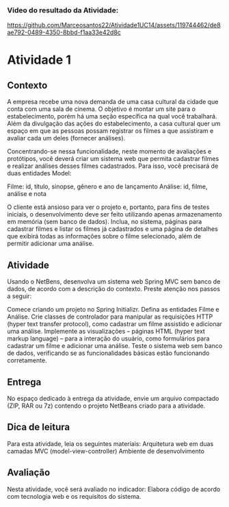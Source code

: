
### Video do resultado da Atividade:
https://github.com/Marceosantos22/Atividade1UC14/assets/119744462/de8ae792-0489-4350-8bbd-f1aa33e42d8c




# Atividade 1
## Contexto
A empresa recebe uma nova demanda de uma casa cultural da cidade que conta com uma sala de cinema. O objetivo é montar um site para o estabelecimento, porém há uma seção específica na qual você trabalhará. Além da divulgação das ações do estabelecimento, a casa cultural quer um espaço em que as pessoas possam registrar os filmes a que assistiram e avaliar cada um deles (fornecer análises).
 
Concentrando-se nessa funcionalidade, neste momento de avaliações e protótipos, você deverá criar um sistema web que permita cadastrar filmes e realizar análises desses filmes cadastrados. Para isso, você precisará de duas entidades Model:
 
Filme: id, título, sinopse, gênero e ano de lançamento
Análise: id, filme, análise e nota
 
O cliente está ansioso para ver o projeto e, portanto, para fins de testes iniciais, o desenvolvimento deve ser feito utilizando apenas armazenamento em memória (sem banco de dados). Inclua, no sistema, páginas para cadastrar filmes e listar os filmes já cadastrados e uma página de detalhes que exibirá todas as informações sobre o filme selecionado, além de permitir adicionar uma análise.
 
## Atividade
Usando o NetBens, desenvolva um sistema web Spring MVC sem banco de dados, de acordo com a descrição do contexto. Preste atenção nos passos a seguir:
 
Comece criando um projeto no Spring Initializr.
Defina as entidades Filme e Análise.
Crie classes de controlador para manipular as requisições HTTP (hyper text transfer protocol), como cadastrar um filme assistido e adicionar uma análise.
Implemente as visualizações – páginas HTML (hyper text markup language) – para a interação do usuário, como formulários para cadastrar um filme e adicionar uma análise.
Teste o sistema web sem banco de dados, verificando se as funcionalidades básicas estão funcionando corretamente.
 
## Entrega
No espaço dedicado à entrega da atividade, envie um arquivo compactado (ZIP, RAR ou 7z) contendo o projeto NetBeans criado para a atividade.
 
## Dica de leitura
Para esta atividade, leia os seguintes materiais:
Arquitetura web em duas camadas
MVC (model-view-controller)
Ambiente de desenvolvimento
 
## Avaliação
Nesta atividade, você será avaliado no indicador:
Elabora código de acordo com tecnologia web e os requisitos do sistema.
